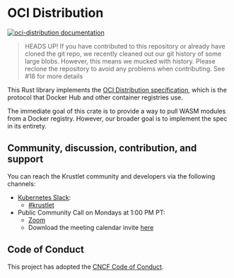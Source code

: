 # OCI Distribution

[![oci-distribution documentation](https://docs.rs/oci-distribution/badge.svg)](https://docs.rs/oci-distribution)

> HEADS UP! If you have contributed to this repository or already have cloned the git repo, we recently
> cleaned out our git history of some large blobs. However, this means we mucked with history. Please
> reclone the repository to avoid any problems when contributing. See #18 for more details

This Rust library implements the
[OCI Distribution specification](https://github.com/opencontainers/distribution-spec/blob/master/spec.md),
which is the protocol that Docker Hub and other container registries use.

The immediate goal of this crate is to provide a way to pull WASM modules from
a Docker registry. However, our broader goal is to implement the spec in its
entirety.

## Community, discussion, contribution, and support

You can reach the Krustlet community and developers via the following channels:

- [Kubernetes Slack](https://kubernetes.slack.com):
  - [#krustlet](https://kubernetes.slack.com/messages/krustlet)
- Public Community Call on Mondays at 1:00 PM PT:
  - [Zoom](https://us04web.zoom.us/j/71695031152?pwd=T0g1d0JDZVdiMHpNNVF1blhxVC9qUT09)
  - Download the meeting calendar invite
    [here](./community_meeting.ics)

## Code of Conduct

This project has adopted the [CNCF Code of
Conduct](https://github.com/cncf/foundation/blob/master/code-of-conduct.md).
